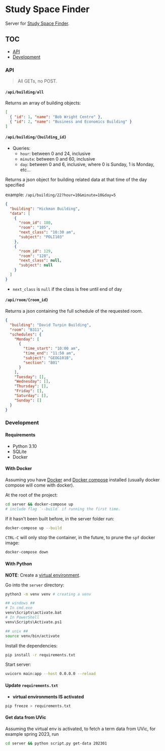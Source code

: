 # Study Space Finder

Server for [Study Space Finder](https://github.com/Scott-Kenning/StudySpaceFinder).

## TOC

- [API](#api)
- [Development](#development)

### API

> All GETs, no POST.

#### `/api/building/all`

Returns an array of building objects:

```json
[
  { "id": 1, "name": "Bob Wright Centre" },
  { "id": 2, "name": "Business and Economics Building" }
]
```

#### `/api/building/{building_id}`

- Queries:
  - `hour`: between 0 and 24, inclusive
  - `minute`: between 0 and 60, inclusive
  - `day`: between 0 and 6, inclusive, where 0 is Sunday, 1 is Monday, etc...

Returns a json object for building related data at that time of the day specified

example: `/api/building/22?hour=10&minute=10&day=5`

```json
{
  "building": "Hickman Building",
  "data": [
    {
      "room_id": 180,
      "room": "105",
      "next_class": "10:30 am",
      "subject": "POLI103"
    },
    {
      "room_id": 129,
      "room": "128",
      "next_class": null,
      "subject": null
    }
  ]
}
```

- `next_class` is `null` if the class is free until end of day

#### `/api/room/{room_id}`

Returns a json containing the full schedule of the requested room.

```json
{
  "building": "David Turpin Building",
  "room": "B311",
  "schedules": {
    "Monday": [
      {
        "time_start": "10:00 am",
        "time_end": "11:50 am",
        "subject": "GEOG101B",
        "section": "B01"
      }
    ],
    "Tuesday": [],
    "Wednesday": [],
    "Thursday": [],
    "Friday": [],
    "Saturday": [],
    "Sunday": []
  }
}
```

### Development

#### Requirements

- Python 3.10
- SQLite
- Docker

#### With Docker

Assuming you have [Docker](https://www.docker.com/) and [Docker compose](https://docs.docker.com/compose/install/)
installed (usually docker compose will come with docker).

At the root of the project:

```sh
cd server && docker-compose up
# include flag `--build` if running the first time.
```

If it hasn't been built before, in the server folder run:

```sh
docker-compose up --build
```

`CTRL-C` will only stop the container, in the future, to prune the `spf` docker image:

```sh
docker-compose down
```

#### With Python

**NOTE**: Create a [virtual environment](https://python.land/virtual-environments/virtualenv).

Go into the `server` directory:

```sh
python3 -m venv venv # creating a venv

## windows ##
# In cmd.exe
venv\Scripts\activate.bat
# In PowerShell
venv\Scripts\Activate.ps1

## unix ##
source venv/bin/activate
```

Install the dependencies:

```sh
pip install -r requirements.txt
```

Start server:

```sh
uvicorn main:app --host 0.0.0.0 --reload
```

#### Update `requirements.txt`

- **virtual environments IS activated**

```sh
pip freeze > requirements.txt
```

#### Get data from UVic

Assuming the virtual env is activated, to fetch a term data from UVic, for example spring 2023, run

```sh
cd server && python script.py get-data 202301
```
